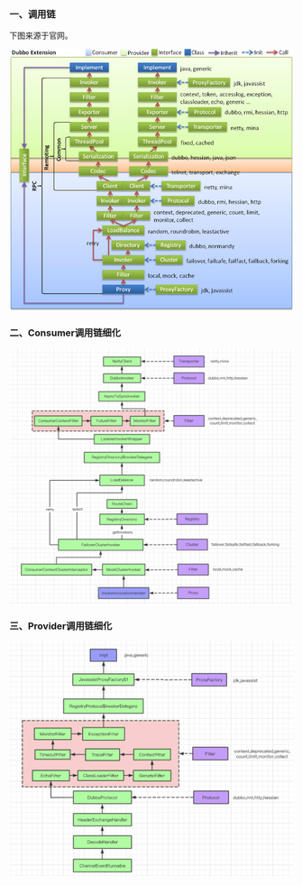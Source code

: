 ### 一、调用链

下图来源于官网。

![/dev-guide/images/dubbo-extension.jpg](pic/dubbo-extension.jpg)

### 二、Consumer调用链细化

![image-20210530161638058](pic/image-20210530161638058.png)

### 三、Provider调用链细化

![image-20210530161653841](pic/image-20210530161653841.png)
